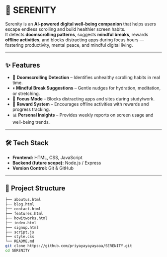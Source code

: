# 🌱 SERENITY  

Serenity is an **AI-powered digital well-being companion** that helps users escape endless scrolling and build healthier screen habits.  
It detects **doomscrolling patterns**, suggests **mindful breaks**, rewards **offline activities**, and blocks distracting apps during focus hours — fostering productivity, mental peace, and mindful digital living.  

---

## ✨ Features  
- 🧠 **Doomscrolling Detection** – Identifies unhealthy scrolling habits in real time.  
- ⏸ **Mindful Break Suggestions** – Gentle nudges for hydration, meditation, or stretching.  
- 🎯 **Focus Mode** – Blocks distracting apps and sites during study/work.  
- 🎁 **Reward System** – Encourages offline activities with rewards and progress tracking.  
- 📊 **Personal Insights** – Provides weekly reports on screen usage and well-being trends.  

---

## 🛠️ Tech Stack  
- **Frontend:** HTML, CSS, JavaScript  
- **Backend (future scope):** Node.js / Express  
- **Version Control:** Git & GitHub  

---

## 📂 Project Structure  
```bash
├── aboutus.html
├── blog.html
├── contact.html
├── features.html
├── howitworks.html
├── index.html
├── signup.html
├── script.js
├── style.css
└── README.md
git clone https://github.com/priyayayayayaaa/SERENITY.git
cd SERENITY
